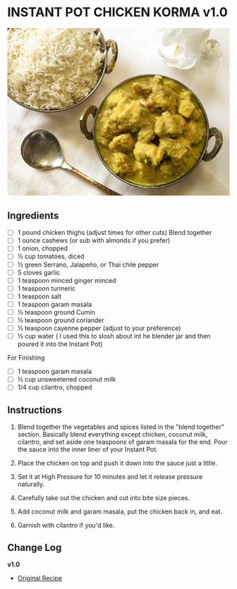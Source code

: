# INSTANT POT CHICKEN KORMA v1.0

![Recipe Photo](static/instant-pot-chicken-korma.jpg)

## Ingredients

- [ ] 1 pound chicken thighs (adjust times for other cuts)
Blend together
- [ ] 1 ounce cashews (or sub with almonds if you prefer)
- [ ] 1 onion, chopped
- [ ] ½ cup tomatoes, diced
- [ ] ½ green Serrano, Jalapeño, or Thai chile pepper
- [ ] 5 cloves garlic
- [ ] 1 teaspoon minced ginger minced
- [ ] 1 teaspoon turmeric
- [ ] 1 teaspoon salt
- [ ] 1 teaspoon garam masala
- [ ] ½ teaspoon ground Cumin
- [ ] ½ teaspoon ground coriander
- [ ] ½ teaspoon cayenne pepper (adjust to your preference)
- [ ] ½ cup water ( I used this to slosh about int he blender jar and then poured it into the Instant Pot)

For Finishing

- [ ] 1 teaspoon garam masala
- [ ] ½ cup unsweetened coconut milk
- [ ] 1/4 cup cilantro, chopped

## Instructions

1. Blend together the vegetables and spices listed in the "blend together" section. Basically blend everything except chicken, coconut milk, cilantro, and set aside one teaspoons of garam masala for the end.
Pour the sauce into the inner liner of your Instant Pot.

2. Place the chicken on top and push it down into the sauce just a little.

3. Set it at High Pressure for 10 minutes and let it release pressure naturally.

4. Carefully take out the chicken and cut into bite size pieces.

5. Add coconut milk and garam masala, put the chicken back in, and eat.

6. Garnish with cilantro if you'd like.

## Change Log

**v1.0**

* [Original Recipe](https://twosleevers.com/chicken-korma-recipe/)
